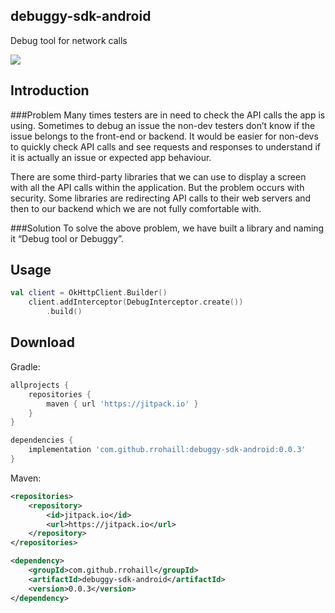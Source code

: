 debuggy-sdk-android
--------
Debug tool for network calls

[![](https://jitpack.io/v/rrohaill/debuggy-sdk-android.svg)](https://jitpack.io/#rrohaill/debuggy-sdk-android)

Introduction
--------
###Problem
Many times testers are in need to check the API calls the app is using. Sometimes to debug an issue the non-dev testers don’t know if the issue belongs to the front-end or backend. It would be easier for non-devs to quickly check API calls and see requests and responses to understand if it is actually an issue or expected app behaviour.

There are some third-party libraries that we can use to display a screen with all the API calls within the application. But the problem occurs with security. Some libraries are redirecting API calls to their web servers and then to our backend which we are not fully comfortable with.

###Solution
To solve the above problem, we have built a library and naming it “Debug tool or Debuggy”.

Usage
--------
```kotlin
val client = OkHttpClient.Builder()
    client.addInterceptor(DebugInterceptor.create())
        .build()
```

Download
--------

Gradle:
```groovy
allprojects {
	repositories {
		maven { url 'https://jitpack.io' }
	}
}

dependencies {
    implementation 'com.github.rrohaill:debuggy-sdk-android:0.0.3'
}
```

Maven:
```xml
<repositories>
    <repository>
        <id>jitpack.io</id>
        <url>https://jitpack.io</url>
    </repository>
</repositories>

<dependency>
    <groupId>com.github.rrohaill</groupId>
    <artifactId>debuggy-sdk-android</artifactId>
    <version>0.0.3</version>
</dependency>
```
